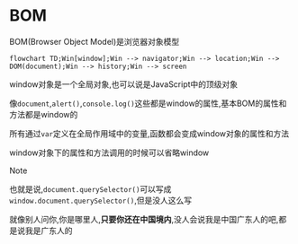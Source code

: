 # BOM

BOM(Browser Object Model)是浏览器对象模型

```mermaid
flowchart TD;Win[window];Win --> navigator;Win --> location;Win --> DOM(document);Win --> history;Win --> screen
```

window对象是一个全局对象,也可以说是JavaScript中的顶级对象

像`document`,`alert()`,`console.log()`这些都是window的属性,基本BOM的属性和方法都是window的

所有通过`var`定义在全局作用域中的变量,函数都会变成window对象的属性和方法

window对象下的属性和方法调用的时候可以省略window

> [!note]
>
> 也就是说,`document.querySelector()`可以写成`window.document.querySelector()`,但是没人这么写
>
> 就像别人问你,你是哪里人,**只要你还在中国境内**,没人会说我是中国广东人的吧,都是说我是广东人的

